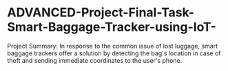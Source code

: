 # ADVANCED-Project-Final-Task-Smart-Baggage-Tracker-using-IoT-
Project Summary: In response to the common issue of lost luggage, smart baggage trackers offer a solution by detecting the bag's location in case of theft and sending immediate coordinates to the user's phone.
